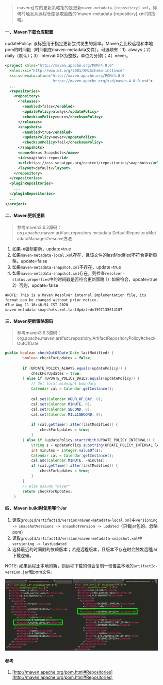 > maven仓库的更新策略指的是更新`maven-metadata-[repository].xml`，即何时触发从远程仓库读取最西的'maven-metadata-[repository].xml'的策略。

#### 一、Maven下载仓库配置
updatePolicy: 该标签用于指定更新尝试发生的频率。Maven会比较远程和本地pom的时间戳（时间戳在maven-metadata文件）。可选项有：1）always；2）daily（默认）；3）interval:X(X为整数，单位为分钟)；4）never。

```xml
<project xmlns="http://maven.apache.org/POM/4.0.0"
  xmlns:xsi="http://www.w3.org/2001/XMLSchema-instance"
  xsi:schemaLocation="http://maven.apache.org/POM/4.0.0
                      https://maven.apache.org/xsd/maven-4.0.0.xsd">
  ...
  <repositories>
    <repository>
      <releases>
        <enabled>false</enabled>
        <updatePolicy>always</updatePolicy>
        <checksumPolicy>warn</checksumPolicy>
      </releases>
      <snapshots>
        <enabled>true</enabled>
        <updatePolicy>never</updatePolicy>
        <checksumPolicy>fail</checksumPolicy>
      </snapshots>
      <name>Nexus Snapshots</name>
      <id>snapshots-repo</id>
      <url>https://oss.sonatype.org/content/repositories/snapshots</url>
      <layout>default</layout>
    </repository>
  </repositories>
  <pluginRepositories>
    ...
  </pluginRepositories>
  ...
</project>
```
#### 二、Maven更新逻辑
> 参考maven3.6.3源码：org.apache.maven.artifact.repository.metadata.DefaultRepositoryMetadataManager#resolve方法
1. 如果`-U`强制更新，update=true
2. 如果`maven-metadata-local.xml`存在，且该文件的lastModified不符合更新策略，update=false
3. 如果`maven-metadata-snapshot.xml`不存在，update=true
4. 如果`maven-metadata-snapshot.xml`存在，则检查`resolver-status.properties`中的时间戳是否符合更新策略
1）如果符合，update=true
2）否则，update=false
```properties
#NOTE: This is a Maven Resolver internal implementation file, its format can be changed without prior notice.
#Tue Aug 11 16:46:54 CST 2020
maven-metadata-snapshots.xml.lastUpdated=1597135614187
```
#### 三、Maven更新策略源码
> 参考maven3.6.3源码：org.apache.maven.artifact.repository.ArtifactRepositoryPolicy#checkOutOfDate
```java
public boolean checkOutOfDate(Date lastModified) {
        boolean checkForUpdates = false;

        if (UPDATE_POLICY_ALWAYS.equals(updatePolicy)) {
            checkForUpdates = true;
        } else if (UPDATE_POLICY_DAILY.equals(updatePolicy)) {
            // Get local midnight boundary
            Calendar cal = Calendar.getInstance();

            cal.set(Calendar.HOUR_OF_DAY, 0);
            cal.set(Calendar.MINUTE, 0);
            cal.set(Calendar.SECOND, 0);
            cal.set(Calendar.MILLISECOND, 0);

            if (cal.getTime().after(lastModified)) {
                checkForUpdates = true;
            }
        } else if (updatePolicy.startsWith(UPDATE_POLICY_INTERVAL)) {
            String s = updatePolicy.substring(UPDATE_POLICY_INTERVAL.length() + 1);
            int minutes = Integer.valueOf(s);
            Calendar cal = Calendar.getInstance();
            cal.add(Calendar.MINUTE, -minutes);
            if (cal.getTime().after(lastModified)) {
                checkForUpdates = true;
            }
        }
        // else assume "never"
        return checkForUpdates;
    }
```
#### 四、Maven build时使用哪个Jar

1. 读取`groupId/artifactId/version/maven-metadata-local.xml`中`versioning -> snapshotVersions -> snapshotVersion -> updated`（只看jar包的，忽略pom）
2. 读取`groupId/artifactId/version/maven-metadata-snapshot.xml`中`versioning -> lastUpdated`
3. 选择最近的时间戳的依赖版本；若是远程版本，且版本不存在时会触发远程jar下载逻辑。

NOTE:
如果远程比本地的新，则远程下载的包会复制一份覆盖本地的`artifactId-version.jar`和pom文件;

![左maven-metadata-local.xml, 右maven-matadata-snapshot.xml](pic/1240-20210115031358728.png)
#### 参考
1. [http://maven.apache.org/pom.html#Repositories](http://maven.apache.org/pom.html#Repositories)